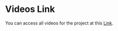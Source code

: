 # Videos Link
You can access all videos for the project at this [Link](https://drive.google.com/drive/folders/1CusGklIZwdc7nowN6cJ-hmJrnmVRKeFY?usp=sharing).
